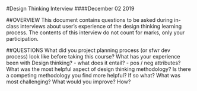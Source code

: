 #Design Thinking Interview
####December 02 2019

##OVERVIEW
This document contains questions to be asked during in-class interviews about user’s experience of the design thinking learning process. The contents of this interview do not count for marks, only your participation.

##QUESTIONS
What did you project planning process (or sfwr dev process) look like before taking this course?
What has your experience been with Design thinking?
    - what does it entail?
    - pos / neg attributes?
What was the most helpful aspect of design thinking methodology?
Is there a competing methodology you find more helpful? If so what?
What was most challenging?
What would you improve? How?
